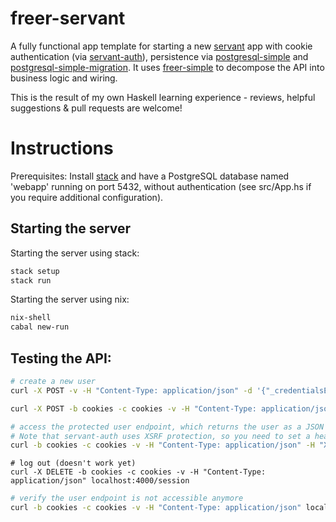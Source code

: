 # freer-servant

A fully functional app template for starting a new [servant](https://hackage.haskell.org/package/servant) app with cookie authentication (via [servant-auth](https://hackage.haskell.org/package/servant-auth)), persistence via [postgresql-simple](https://hackage.haskell.org/package/postgresql-simple) and [postgresql-simple-migration](https://github.com/ameingast/postgresql-simple-migration). It uses [freer-simple](https://hackage.haskell.org/package/freer-simple) to decompose the API into business logic and wiring.

This is the result of my own Haskell learning experience - reviews, helpful suggestions & pull requests are welcome!


# Instructions

Prerequisites: Install [stack](<https://docs.haskellstack.org/en/stable/README/>) and have a PostgreSQL database named 'webapp' running on port 5432, without authentication (see src/App.hs if you require additional configuration).


## Starting the server

Starting the server using stack:

```bash
stack setup
stack run
```

Starting the server using nix:

```bash
nix-shell
cabal new-run
```


## Testing the API:

```bash
# create a new user
curl -X POST -v -H "Content-Type: application/json" -d '{"_credentialsEmail":"user@example.com", "_credentialsPassword":"a password"}' localhost:4000/user
```

```bash
curl -X POST -b cookies -c cookies -v -H "Content-Type: application/json" -d '{"_credentialsEmail":"user@example.com", "_credentialsPassword":"a password"}' localhost:4000/session
```

```bash
# access the protected user endpoint, which returns the user as a JSON object
# Note that servant-auth uses XSRF protection, so you need to set a header field (it only works once, as the xsrf cookie is renewed after each request
curl -b cookies -c cookies -v -H "Content-Type: application/json" -H "X-XSRF-TOKEN: <enter xsrf token from cookies file here>" localhost:4000/user
```

```
# log out (doesn't work yet)
curl -X DELETE -b cookies -c cookies -v -H "Content-Type: application/json" localhost:4000/session
```

```bash
# verify the user endpoint is not accessible anymore
curl -b cookies -c cookies -v -H "Content-Type: application/json" localhost:4000/user
```
